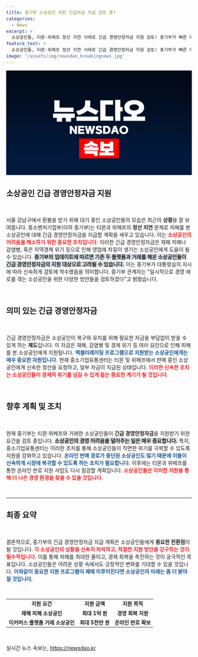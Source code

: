 ```yaml
---
title: 중기부 소상공인 위한 긴급자금 지급 검토 중!
categories:
  - News
excerpt: >
  소상공인들, 티몬·위메프 정산 지연 사태로 긴급 경영안정자금 지원 검토! 중기부가 빠른 대책을 모색 중이다. 이들의 생존이 걸린 상황, 지원의 최전선에서 대기 중인 소상공인들의 목소리를 들어보자!
feature_text: >
  소상공인들, 티몬·위메프 정산 지연 사태로 긴급 경영안정자금 지원 검토! 중기부가 빠른 대책을 모색 중이다. 이들의 생존이 걸린 상황, 지원의 최전선에서 대기 중인 소상공인들의 목소리를 들어보자!
image: '/assets/img/newsdao_breakingnews.jpg'
---
```


<p><img src="/assets/img/newsdao_breakingnews.jpg" alt="ontimetimes 속보" /></p>

<h2 data-ke-size="size26">소상공인 긴급 경영안정자금 지원</h2>

<p data-ke-size="size16">&nbsp;</p>

<p data-ke-size="size16">서울 강남구에서 환불을 받기 위해 대기 중인 소상공인들의 모습은 최근의 <b>상황</b>을 잘 보여줍니다. 중소벤처기업부(이하 중기부)는 티몬과 위메프의 <b>정산 지연</b> 문제로 피해를 본 소상공인에 대해 긴급 경영안정자금을 지급할 계획을 세우고 있습니다. 이는 <b><span style="color: #ee2323;">소상공인의 어려움을 해소하기 위한 중요한 조치입니다.</span></b> 이러한 긴급 경영안정자금은 재해 피해나 감염병, 혹은 지역경제 위기 등으로 인해 영업에 차질이 생기는 소상공인에게 도움이 될 수 있습니다. <b><span style="background-color: #21538527;">중기부의 업데이트에 따르면 기존 두 플랫폼과 거래를 해온 소상공인들이 긴급 경영안정자금의 지원 대상으로 고려될 수 있습니다.</span></b> 이는 중기부가 대통령실의 지시에 따라 신속하게 검토에 착수했음을 의미합니다. 중기부 관계자는 "일시적으로 경영 애로를 겪는 소상공인을 위한 다양한 방안들을 검토하겠다"고 밝혔습니다.</p>

<p data-ke-size="size16">&nbsp;</p>

<h2 data-ke-size="size26">의미 있는 긴급 경영안정자금</h2>

<p data-ke-size="size16">&nbsp;</p>

<p data-ke-size="size16">긴급 경영안정자금은 소상공인이 복구와 유지를 위해 필요한 자금을 부담없이 받을 수 있게 하는 <b>제도</b>입니다. 이 자금은 재해, 감염병 및 경제 위기 등 여러 요인으로 인해 피해를 본 소상공인에게 지원됩니다. <b><span style="color: #1a5490;">엑셀러레이팅 프로그램으로 지원받는 소상공인에게는 매우 중요한 자원입니다.</span></b> 현재 중소기업유통센터는 티몬 및 위메프에서 판매 중인 소상공인에게 신속한 정산을 요청하고, 일부 자금이 지급된 상태입니다. <b><span style="color: #ee2323;">이러한 신속한 조치는 소상공인들이 경제적 위기를 넘길 수 있게 돕는 중요한 계기가 될 것입니다.</span></b></p>

<p data-ke-size="size16">&nbsp;</p>

<h2 data-ke-size="size26">향후 계획 및 조치</h2>

<p data-ke-size="size16">&nbsp;</p>

<p data-ke-size="size16">현재 중기부는 티몬·위메프와 거래한 소상공인들이 <b>긴급 경영안정자금</b>을 지원받기 위한 요건을 검토 중입니다. <b><span style="background-color: #21538527;">소상공인의 경영 어려움을 덜어주는 일은 매우 중요합니다.</span></b> 특히, 중소기업유통센터는 이러한 조치를 통해 소상공인들이 직면한 위기를 극복할 수 있도록 지원을 강화하고 있습니다. <b><span style="color: #1a5490;">온라인 판매 경로가 중단된 소상공인도 많기 때문에 이들이 신속하게 시장에 복귀할 수 있도록 하는 조치가 필요합니다.</span></b> 이후에는 티몬과 위메프를 통한 온라인 판로 지원 사업도 다시 점검할 계획입니다. <b><span style="color: #ee2323;">소상공인들은 이러한 지원을 통해 더 나은 경영 환경을 찾을 수 있을 것입니다.</span></b></p>

<p data-ke-size="size16">&nbsp;</p>

<hr>

<h2 data-ke-size="size26">최종 요약</h2>

<p data-ke-size="size16">&nbsp;</p>

<p data-ke-size="size16">결론적으로, 중기부의 긴급 경영안정자금 지급 계획은 소상공인들에게 <b>중요한 전환점</b>이 될 것입니다. <b><span style="color: #ee2323;">각 소상공인의 상황을 신속히 파악하고, 적절한 지원 방안을 강구하는 것이 필수적입니다.</span></b> 이를 통해 피해를 최대한 줄이고, 경제 회복을 촉진하는 것이 궁극적인 목표입니다. 소상공인들은 어려운 상황 속에서도 긍정적인 변화를 기대할 수 있을 것입니다. <b><span style="color: #1a5490;">이와같이 중요한 지원 프로그램이 제때 이루어진다면 소상공인의 미래는 좀 더 밝아질 것입니다.</span></b></p>

<p data-ke-size="size16">&nbsp;</p>

<table>
  <tr>
    <td style="text-align: center; height: 17px;"><b>지원 요건</b></td>
    <td style="text-align: center; height: 17px;"><b>지원 금액</b></td>
    <td style="text-align: center; height: 17px;"><b>지원 목적</b></td>
  </tr>
  <tr>
    <td style="text-align: center; height: 17px;"><b>재해 피해 소상공인</b></td>
    <td style="text-align: center; height: 17px;"><b>최대 1억 원</b></td>
    <td style="text-align: center; height: 17px;"><b>경영 회복 지원</b></td>
  </tr>
  <tr>
    <td style="text-align: center; height: 17px;"><b>이커머스 플랫폼 거래 소상공인</b></td>
    <td style="text-align: center; height: 17px;"><b>최대 5천만 원</b></td>
    <td style="text-align: center; height: 17px;"><b>온라인 판로 확보</b></td>
  </tr>
</table>

<p data-ke-size="size16">&nbsp;</p>
실시간 뉴스 속보는, <a href="https://newsdao.kr" rel="dofollow">https://newsdao.kr</a>


